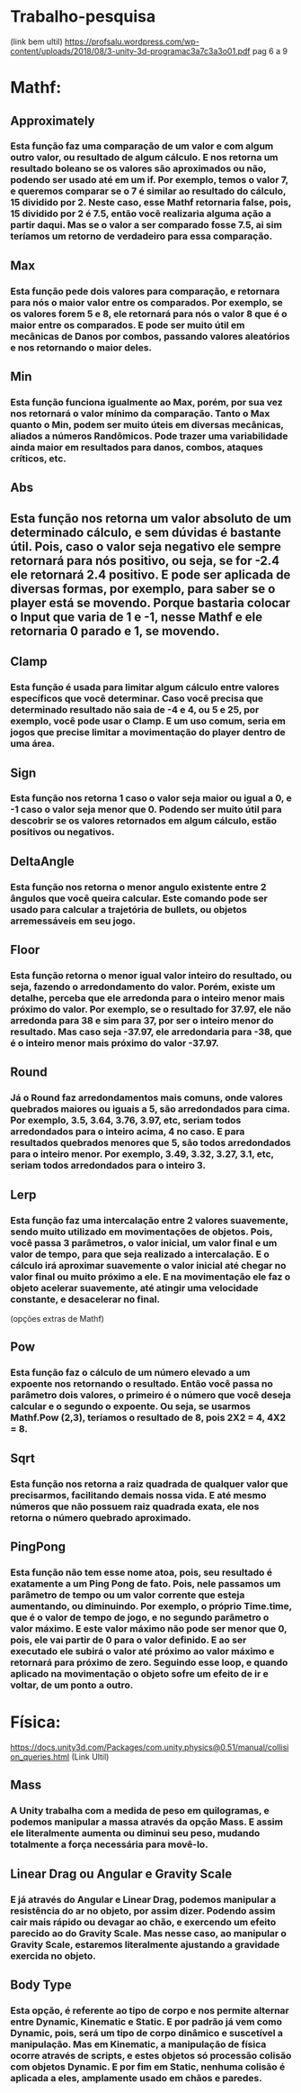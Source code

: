 # Trabalho-pesquisa

(link bem ultil)
https://profsalu.wordpress.com/wp-content/uploads/2018/08/3-unity-3d-programac3a7c3a3o01.pdf
pag 6 a 9

<h1>Mathf:</h1>

<h2>Approximately</h2>
<h3> Esta função faz uma comparação de um valor e com algum outro valor, ou resultado de algum cálculo.
E nos retorna um resultado boleano se os valores são aproximados ou não, podendo ser usado até em um if.
Por exemplo, temos o valor 7, e queremos comparar se o 7 é similar ao resultado do cálculo, 15 dividido por 2.
Neste caso, esse Mathf retornaria false, pois, 15 dividido por 2 é 7.5, então você realizaria alguma ação a partir daqui.
Mas se o valor a ser comparado fosse 7.5, ai sim teríamos um retorno de verdadeiro para essa comparação. </h3>

<h2>Max</h2>
<h3>Esta função pede dois valores para comparação, e retornara para nós o maior valor entre os comparados.
Por exemplo, se os valores forem 5 e 8, ele retornará para nós o valor 8 que é o maior entre os comparados.
E pode ser muito útil em mecânicas de Danos por combos, passando valores aleatórios e nos retornando o maior deles.</h3>

<h2>Min</h2>
<h3>Esta função funciona igualmente ao Max, porém, por sua vez nos retornará o valor mínimo da comparação.
Tanto o Max quanto o Min, podem ser muito úteis em diversas mecânicas, aliados a números Randômicos.
Pode trazer uma variabilidade ainda maior em resultados para danos, combos, ataques críticos, etc.</h3>

<h2>Abs</h2>
<h2>Esta função nos retorna um valor absoluto de um determinado cálculo, e sem dúvidas é bastante útil.
Pois, caso o valor seja negativo ele sempre retornará para nós positivo, ou seja, se for -2.4 ele retornará 2.4 positivo.
E pode ser aplicada de diversas formas, por exemplo, para saber se o player está se movendo.
Porque bastaria colocar o Input que varia de 1 e -1, nesse Mathf e ele retornaria 0 parado e 1, se movendo.</h2>

<h2>Clamp</h2>
<h3>Esta função é usada para limitar algum cálculo entre valores específicos que você determinar.
Caso você precisa que determinado resultado não saia de -4 e 4, ou 5 e 25, por exemplo, você pode usar o Clamp.
E um uso comum, seria em jogos que precise limitar a movimentação do player dentro de uma área.</h3>

<h2>Sign</h2>
<h3>Esta função nos retorna 1 caso o valor seja maior ou igual a 0, e -1 caso o valor seja menor que 0.
Podendo ser muito útil para descobrir se os valores retornados em algum cálculo, estão positivos ou negativos.</h3>

<h2>DeltaAngle</h2>
<h3>Esta função nos retorna o menor angulo existente entre 2 ângulos que você queira calcular.
Este comando pode ser usado para calcular a trajetória de bullets, ou objetos arremessáveis em seu jogo.</h3>

<h2>Floor</h2>
<h3>Esta função retorna o menor igual valor inteiro do resultado, ou seja, fazendo o arredondamento do valor.
Porém, existe um detalhe, perceba que ele arredonda para o inteiro menor mais próximo do valor.
Por exemplo, se o resultado for 37.97, ele não arredonda para 38 e sim para 37, por ser o inteiro menor do resultado.
Mas caso seja -37.97, ele arredondaria para -38, que é o inteiro menor mais próximo do valor -37.97.</h3>

<h2>Round</h2>
<h3>Já o Round faz arredondamentos mais comuns, onde valores quebrados maiores ou iguais a 5, são arredondados para cima.
Por exemplo, 3.5, 3.64, 3.76, 3.97, etc, seriam todos arredondados para o inteiro acima, 4 no caso.
E para resultados quebrados menores que 5, são todos arredondados para o inteiro menor.
Por exemplo, 3.49, 3.32, 3.27, 3.1, etc, seriam todos arredondados para o inteiro 3.</h3>

<h2>Lerp</h2>
<h3>Esta função faz uma intercalação entre 2 valores suavemente, sendo muito utilizado em movimentações de objetos.
Pois, você passa 3 parâmetros, o valor inicial, um valor final e um valor de tempo, para que seja realizado a intercalação.
E o cálculo irá aproximar suavemente o valor inicial até chegar no valor final ou muito próximo a ele.
E na movimentação ele faz o objeto acelerar suavemente, até atingir uma velocidade constante, e desacelerar no final.</h3>

(opções extras de Mathf)

<h2>Pow</h2>
<h3>Esta função faz o cálculo de um número elevado a um expoente nos retornando o resultado.
Então você passa no parâmetro dois valores, o primeiro é o número que você deseja calcular e o segundo o expoente.
Ou seja, se usarmos Mathf.Pow (2,3), teríamos o resultado de 8, pois 2X2 = 4, 4X2 = 8.</h3>

<h2>Sqrt</h2>
<h3>Esta função nos retorna a raiz quadrada de qualquer valor que precisarmos, facilitando demais nossa vida.
E até mesmo números que não possuem raiz quadrada exata, ele nos retorna o número quebrado aproximado.</h3>

<h2>PingPong</h2>
<h3>Esta função não tem esse nome atoa, pois, seu resultado é exatamente a um Ping Pong de fato.
Pois, nele passamos um parâmetro de tempo ou um valor corrente que esteja aumentando, ou diminuindo.
Por exemplo, o próprio Time.time, que é o valor de tempo de jogo, e no segundo parâmetro o valor máximo.
E este valor máximo não pode ser menor que 0, pois, ele vai partir de 0 para o valor definido.
E ao ser executado ele subirá o valor até próximo ao valor máximo e retornará para próximo de zero.
Seguindo esse loop, e quando aplicado na movimentação o objeto sofre um efeito de ir e voltar, de um ponto a outro.</h3>

<h1>Física:</h1>

https://docs.unity3d.com/Packages/com.unity.physics@0.51/manual/collision_queries.html
(Link Ultil)

<h2>Mass</h2>
<h3>A Unity trabalha com a medida de peso em quilogramas, e podemos manipular a massa através da opção Mass.
  E assim ele literalmente aumenta ou diminui seu peso, mudando totalmente a força necessária para movê-lo.</h3>

<h2>Linear Drag ou Angular e Gravity Scale</h2>
<h3>E já através do Angular e Linear Drag, podemos manipular a resistência do ar no objeto, por assim dizer.
Podendo assim cair mais rápido ou devagar ao chão, e exercendo um efeito parecido ao do Gravity Scale.
Mas nesse caso, ao manipular o Gravity Scale, estaremos literalmente ajustando a gravidade exercida no objeto.</h3>

<h2>Body Type</h2>
<h3>Esta opção, é referente ao tipo de corpo e nos permite alternar entre Dynamic, Kinematic e Static.
E por padrão já vem como Dynamic, pois, será um tipo de corpo dinâmico e suscetível a manipulação.
Mas em Kinematic, a manipulação de física ocorre através de scripts, e estes objetos só processão colisão com objetos Dynamic.
E por fim em Static, nenhuma colisão é aplicada a eles, amplamente usado em chãos e paredes.</h3>

